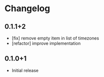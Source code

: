 # Changelog
## 0.1.1+2

- [fix] remove empty item in list of timezones
- [refactor] improve implementation

## 0.1.0+1

- Initial release